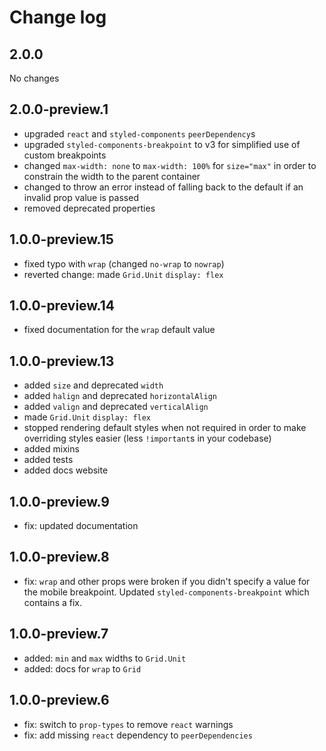 # Change log

## 2.0.0

No changes

## 2.0.0-preview.1

* upgraded `react` and `styled-components` `peerDependency`s
* upgraded `styled-components-breakpoint` to v3 for simplified use of custom breakpoints
* changed `max-width: none` to `max-width: 100%` for `size="max"` in order to constrain the width to the parent container
* changed to throw an error instead of falling back to the default if an invalid prop value is passed
* removed deprecated properties

## 1.0.0-preview.15

* fixed typo with `wrap` (changed `no-wrap` to `nowrap`)
* reverted change: made `Grid.Unit` `display: flex`

## 1.0.0-preview.14

* fixed documentation for the `wrap` default value

## 1.0.0-preview.13

* added `size` and deprecated `width`
* added `halign` and deprecated `horizontalAlign`
* added `valign` and deprecated `verticalAlign`
* made `Grid.Unit` `display: flex`
* stopped rendering default styles when not required in order to make overriding styles easier (less `!important`s in your codebase)
* added mixins
* added tests
* added docs website

## 1.0.0-preview.9

* fix: updated documentation

## 1.0.0-preview.8

* fix: `wrap` and other props were broken if you didn't specify a value for the mobile breakpoint. Updated `styled-components-breakpoint` which contains a fix.

## 1.0.0-preview.7

* added: `min` and `max` widths to `Grid.Unit`
* added: docs for `wrap` to `Grid`

## 1.0.0-preview.6

* fix: switch to `prop-types` to remove `react` warnings
* fix: add missing `react` dependency to `peerDependencies`
